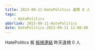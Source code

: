 ```yaml
---
title: 2023-09-11-HatePolitics 違規 0 人
tags:
    - HatePolitics
abbrlink: 2023-09-11-HatePolitics
date: HatePolitics-2023-09-11 12:00:00
---
```

HatePolitics 板 [板規連結](https://www.ptt.cc/bbs/HatePolitics/M.1617115262.A.D60.html)
昨天違規 0 人
